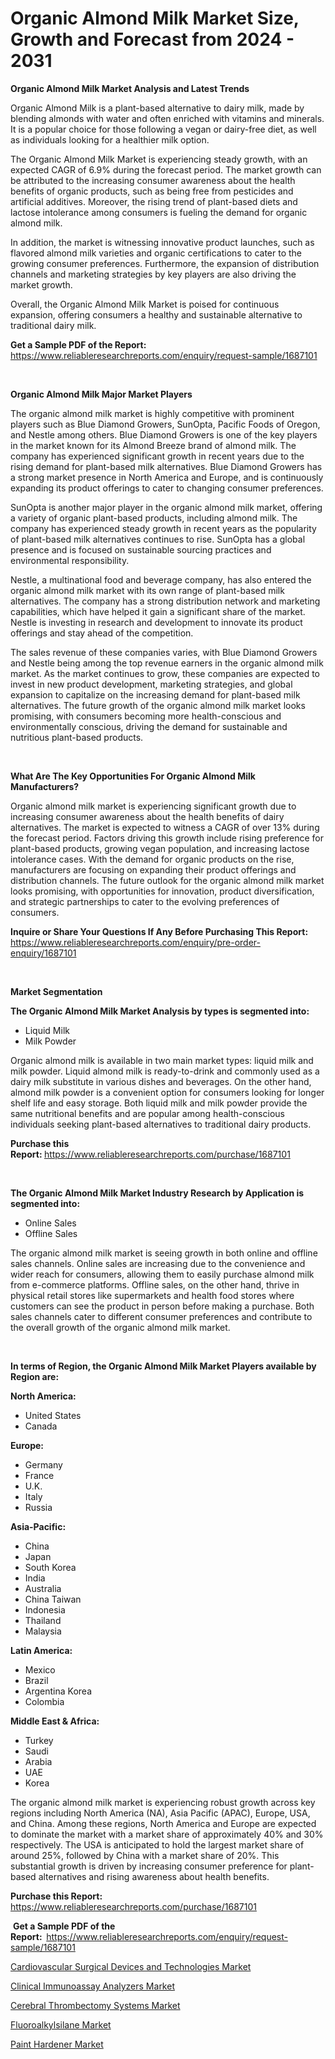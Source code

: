 <p><h1>Organic Almond Milk Market Size, Growth and Forecast from 2024 - 2031</h1></p><p><strong>Organic Almond Milk Market Analysis and Latest Trends</strong></p>
<p><p>Organic Almond Milk is a plant-based alternative to dairy milk, made by blending almonds with water and often enriched with vitamins and minerals. It is a popular choice for those following a vegan or dairy-free diet, as well as individuals looking for a healthier milk option. </p><p>The Organic Almond Milk Market is experiencing steady growth, with an expected CAGR of 6.9% during the forecast period. The market growth can be attributed to the increasing consumer awareness about the health benefits of organic products, such as being free from pesticides and artificial additives. Moreover, the rising trend of plant-based diets and lactose intolerance among consumers is fueling the demand for organic almond milk.</p><p>In addition, the market is witnessing innovative product launches, such as flavored almond milk varieties and organic certifications to cater to the growing consumer preferences. Furthermore, the expansion of distribution channels and marketing strategies by key players are also driving the market growth.</p><p>Overall, the Organic Almond Milk Market is poised for continuous expansion, offering consumers a healthy and sustainable alternative to traditional dairy milk.</p></p>
<p><strong>Get a Sample PDF of the Report:&nbsp;</strong> <a href="https://www.reliableresearchreports.com/enquiry/request-sample/1687101">https://www.reliableresearchreports.com/enquiry/request-sample/1687101</a></p>
<p>&nbsp;</p>
<p><strong>Organic Almond Milk Major Market Players</strong></p>
<p><p>The organic almond milk market is highly competitive with prominent players such as Blue Diamond Growers, SunOpta, Pacific Foods of Oregon, and Nestle among others. Blue Diamond Growers is one of the key players in the market known for its Almond Breeze brand of almond milk. The company has experienced significant growth in recent years due to the rising demand for plant-based milk alternatives. Blue Diamond Growers has a strong market presence in North America and Europe, and is continuously expanding its product offerings to cater to changing consumer preferences.</p><p>SunOpta is another major player in the organic almond milk market, offering a variety of organic plant-based products, including almond milk. The company has experienced steady growth in recent years as the popularity of plant-based milk alternatives continues to rise. SunOpta has a global presence and is focused on sustainable sourcing practices and environmental responsibility.</p><p>Nestle, a multinational food and beverage company, has also entered the organic almond milk market with its own range of plant-based milk alternatives. The company has a strong distribution network and marketing capabilities, which have helped it gain a significant share of the market. Nestle is investing in research and development to innovate its product offerings and stay ahead of the competition.</p><p>The sales revenue of these companies varies, with Blue Diamond Growers and Nestle being among the top revenue earners in the organic almond milk market. As the market continues to grow, these companies are expected to invest in new product development, marketing strategies, and global expansion to capitalize on the increasing demand for plant-based milk alternatives. The future growth of the organic almond milk market looks promising, with consumers becoming more health-conscious and environmentally conscious, driving the demand for sustainable and nutritious plant-based products.</p></p>
<p>&nbsp;</p>
<p><strong>What Are The Key Opportunities For Organic Almond Milk Manufacturers?</strong></p>
<p><p>Organic almond milk market is experiencing significant growth due to increasing consumer awareness about the health benefits of dairy alternatives. The market is expected to witness a CAGR of over 13% during the forecast period. Factors driving this growth include rising preference for plant-based products, growing vegan population, and increasing lactose intolerance cases. With the demand for organic products on the rise, manufacturers are focusing on expanding their product offerings and distribution channels. The future outlook for the organic almond milk market looks promising, with opportunities for innovation, product diversification, and strategic partnerships to cater to the evolving preferences of consumers.</p></p>
<p><strong>Inquire or Share Your Questions If Any Before Purchasing This Report:</strong> <a href="https://www.reliableresearchreports.com/enquiry/pre-order-enquiry/1687101">https://www.reliableresearchreports.com/enquiry/pre-order-enquiry/1687101</a></p>
<p>&nbsp;</p>
<p><strong>Market Segmentation</strong></p>
<p><strong>The Organic Almond Milk Market Analysis by types is segmented into:</strong></p>
<p><ul><li>Liquid Milk</li><li>Milk Powder</li></ul></p>
<p><p>Organic almond milk is available in two main market types: liquid milk and milk powder. Liquid almond milk is ready-to-drink and commonly used as a dairy milk substitute in various dishes and beverages. On the other hand, almond milk powder is a convenient option for consumers looking for longer shelf life and easy storage. Both liquid milk and milk powder provide the same nutritional benefits and are popular among health-conscious individuals seeking plant-based alternatives to traditional dairy products.</p></p>
<p><strong>Purchase this Report:&nbsp;</strong><a href="https://www.reliableresearchreports.com/purchase/1687101">https://www.reliableresearchreports.com/purchase/1687101</a></p>
<p>&nbsp;</p>
<p><strong>The Organic Almond Milk Market Industry Research by Application is segmented into:</strong></p>
<p><ul><li>Online Sales</li><li>Offline Sales</li></ul></p>
<p><p>The organic almond milk market is seeing growth in both online and offline sales channels. Online sales are increasing due to the convenience and wider reach for consumers, allowing them to easily purchase almond milk from e-commerce platforms. Offline sales, on the other hand, thrive in physical retail stores like supermarkets and health food stores where customers can see the product in person before making a purchase. Both sales channels cater to different consumer preferences and contribute to the overall growth of the organic almond milk market.</p></p>
<p>&nbsp;</p>
<p><strong>In terms of Region, the Organic Almond Milk Market Players available by Region are:</strong></p>
<p>
    <p> <strong> North America: </strong>
        <ul>
            <li>United States</li>
            <li>Canada</li>
        </ul>
        </p> 
    <p> <strong> Europe: </strong>
        <ul>
            <li>Germany</li>
            <li>France</li>
            <li>U.K.</li>
            <li>Italy</li>
            <li>Russia</li>
        </ul>
        </p> 
    <p> <strong> Asia-Pacific: </strong>
        <ul>
            <li>China</li>
            <li>Japan</li>
            <li>South Korea</li>
            <li>India</li>
            <li>Australia</li>
            <li>China Taiwan</li>
            <li>Indonesia</li>
            <li>Thailand</li>
            <li>Malaysia</li>
        </ul>
        </p> 
    <p> <strong> Latin America: </strong>
        <ul>
            <li>Mexico</li>
            <li>Brazil</li>
            <li>Argentina Korea</li>
            <li>Colombia</li>
        </ul>
        </p> 
    <p> <strong> Middle East & Africa: </strong>
        <ul>
            <li>Turkey</li>
            <li>Saudi</li>
            <li>Arabia</li>
            <li>UAE</li>
            <li>Korea</li>
        </ul>
    </p>
    </p>
<p><p>The organic almond milk market is experiencing robust growth across key regions including North America (NA), Asia Pacific (APAC), Europe, USA, and China. Among these regions, North America and Europe are expected to dominate the market with a market share of approximately 40% and 30% respectively. The USA is anticipated to hold the largest market share of around 25%, followed by China with a market share of 20%. This substantial growth is driven by increasing consumer preference for plant-based alternatives and rising awareness about health benefits.</p></p>
<p><strong>Purchase this Report: </strong><a href="https://www.reliableresearchreports.com/purchase/1687101">https://www.reliableresearchreports.com/purchase/1687101</a></p>
<p>&nbsp;<strong>Get a Sample PDF of the Report:&nbsp;&nbsp;</strong><a href="https://www.reliableresearchreports.com/enquiry/request-sample/1687101">https://www.reliableresearchreports.com/enquiry/request-sample/1687101</a></p>
<p><strong></strong></p>
<p><p><a href="https://medium.com/@nicholasdean856/cardiovascular-surgical-devices-and-technologies-market-comprehensive-assessment-by-type-3987134142ae">Cardiovascular Surgical Devices and Technologies Market</a></p><p><a href="https://medium.com/@pierstaylor668/clinical-immunoassay-analyzers-market-size-market-outlook-and-market-forecast-2024-to-2031-fdd27687169b">Clinical Immunoassay Analyzers Market</a></p><p><a href="https://medium.com/@pierstaylor668/cerebral-thrombectomy-systems-nbsp-market-focuses-on-market-share-size-and-projected-forecast-till-9aa53abe1e06">Cerebral Thrombectomy Systems Market</a></p><p><a href="https://github.com/joannagoyvaerts/Market-Research-Report-List-1/blob/main/fluoroalkylsilane-market.md">Fluoroalkylsilane Market</a></p><p><a href="https://github.com/bracarafogo/Market-Research-Report-List-2/blob/main/paint-hardener-market.md">Paint Hardener Market</a></p></p>